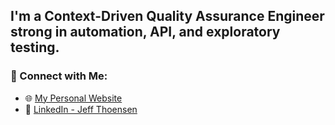 ## I'm a Context-Driven Quality Assurance Engineer strong in automation, API, and exploratory testing.

### 🔗 Connect with Me:
- 🌐 [My Personal Website](https://jeffthoensen.com)
- 💼 [LinkedIn - Jeff Thoensen](https://www.linkedin.com/in/jeffthoensen/)





<!--
**jeff-thoensen/jeff-thoensen** is a ✨ _special_ ✨ repository because its `README.md` (this file) appears on your GitHub profile.

Here are some ideas to get you started:

- 🔭 I’m currently working on ...
- 🌱 I’m currently learning ...
- 👯 I’m looking to collaborate on ...
- 🤔 I’m looking for help with ...
- 💬 Ask me about ...
- 📫 How to reach me: ...
- 😄 Pronouns: ...
- ⚡ Fun fact: ...
-->
